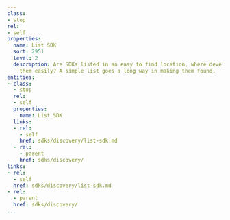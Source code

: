 ```yaml
---
class:
- stop
rel:
- self
properties:
  name: List SDK
  sort: 2951
  level: 2
  description: Are SDKs listed in an easy to find location, where developers can browse
    them easily? A simple list goes a long way in making them found.
entities:
- class:
  - stop
  rel:
  - self
  properties:
    name: List SDK
  links:
  - rel:
    - self
    href: sdks/discovery/list-sdk.md
  - rel:
    - parent
    href: sdks/discovery/
links:
- rel:
  - self
  href: sdks/discovery/list-sdk.md
- rel:
  - parent
  href: sdks/discovery/
...
```

